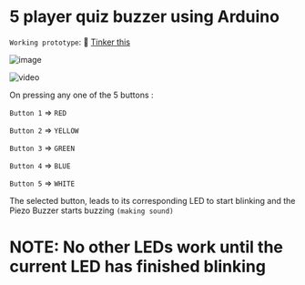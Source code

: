 # 5 player quiz buzzer using Arduino
`Working prototype`: 🔗 [Tinker this](https://www.tinkercad.com/things/8ZRHmhHDFEg?sharecode=L5AYspVZV_MCIqql2v_Jkn6_4cMVu930idI9_kTZSSo)

![image](https://user-images.githubusercontent.com/77490864/232322358-a663cd08-69f2-48fe-8282-5dab03603d23.png)

![video](https://www.awesomescreenshot.com/video/16561254?key=b5df9310a8b7f865621bb435fa4c32d5.mp4)

On pressing any one of the 5 buttons :

`Button 1` => `RED`

`Button 2` => `YELLOW`

`Button 3` => `GREEN`

`Button 4` => `BLUE`

`Button 5` => `WHITE`
 
 
The selected button, leads to its corresponding LED to start blinking and the Piezo Buzzer starts buzzing `(making sound)` 
 
# NOTE: No other LEDs work until the current LED has finished blinking 
 
